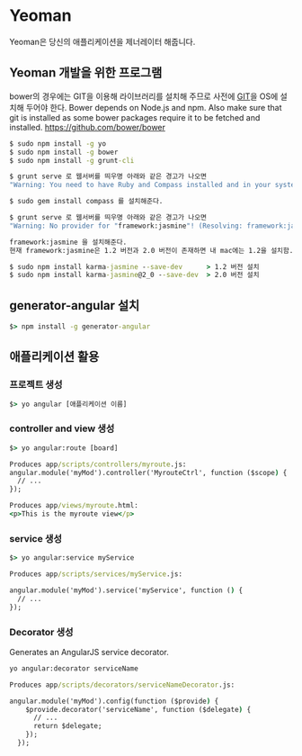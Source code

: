 # Yeoman

Yeoman은 당신의 애플리케이션을 제너레이터 해줍니다.

## Yeoman 개발을 위한 프로그램

bower의 경우에는 GIT을 이용해 라이브러리를 설치해 주므로 사전에 [GIT](http://www.git-scm.com/)을 OS에 설치해 두어야 한다.
Bower depends on Node.js and npm. Also make sure that git is installed as some bower packages require it to be fetched and installed.
https://github.com/bower/bower

```cmd
$ sudo npm install -g yo
$ sudo npm install -g bower
$ sudo npm install -g grunt-cli

$ grunt serve 로 웹서버를 띄우명 아래와 같은 경고가 나오면 
"Warning: You need to have Ruby and Compass installed and in your system PATH for this task to work. More info: https://github.com/gruntjs/grunt-contrib-compass Use --force to continue"

$ sudo gem install compass 를 설치해준다.

$ grunt serve 로 웹서버를 띄우명 아래와 같은 경고가 나오면
"Warning: No provider for "framework:jasmine"! (Resolving: framework:jasmine) Use --force to continue."

framework:jasmine 을 설치해준다.
현재 framework:jasmine은 1.2 버전과 2.0 버전이 존재하면 내 mac에는 1.2을 설치함.

$ sudo npm install karma-jasmine --save-dev      > 1.2 버전 설치
$ sudo npm install karma-jasmine@2_0 --save-dev  > 2.0 버전 설치

```

## generator-angular 설치

```cmd
$> npm install -g generator-angular
```

## 애플리케이션 활용

### 프로젝트 생성
```cmd
$> yo angular [애플리케이션 이름]
```

### controller and view 생성

```cmd
$> yo angular:route [board]

Produces app/scripts/controllers/myroute.js:
angular.module('myMod').controller('MyrouteCtrl', function ($scope) {
  // ...
});

Produces app/views/myroute.html:
<p>This is the myroute view</p>

```


### service 생성

```cmd
$> yo angular:service myService

Produces app/scripts/services/myService.js:

angular.module('myMod').service('myService', function () {
  // ...
});
```

### Decorator 생성

Generates an AngularJS service decorator.
```cmd
yo angular:decorator serviceName

Produces app/scripts/decorators/serviceNameDecorator.js:

angular.module('myMod').config(function ($provide) {
    $provide.decorator('serviceName', function ($delegate) {
      // ...
      return $delegate;
    });
  });

```





